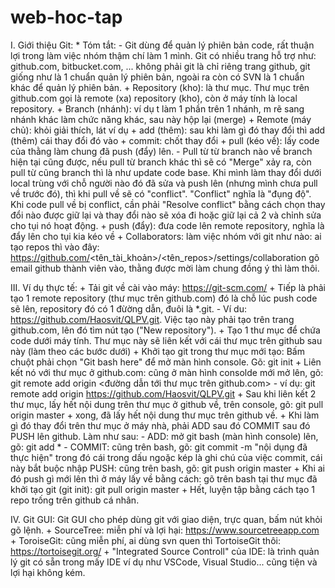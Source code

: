 # web-hoc-tap
I.  Giới thiệu Git:
    * Tóm tắt:
      - Git dùng để quản lý phiên bản code, rất thuận lợi trong làm việc nhóm thậm chí làm 1 mình. Git có nhiều trang hỗ trợ như: github.com, bitbucket.com, ... không phải git là chỉ riêng trang github, git giống như là 1 chuẩn quản lý phiên bản, ngoài ra còn có SVN là 1 chuẩn khác để quản lý phiên bản.
    + Repository (kho): là thư mục. Thư mục trên github.com gọi là remote (xa) repository (kho), còn ở máy tính là local repository.
    + Branch (nhánh): ví dụ t làm 1 phần trên 1 nhánh, m rẽ sang nhánh khác làm chức năng khác, sau này hộp lại (merge)
    + Remote (máy chủ): khỏi giải thích, lát ví dụ
    + add (thêm): sau khi làm gì đó thay đổi thì add (thêm) cái thay đổi đó vào
    + commit: chốt thay đổi
    + pull (kéo về): lấy code của thằng làm chung đã push (đẩy) lên.
      - Pull từ từ branch nào về branch hiện tại cũng được, nếu pull từ branch khác thì sẽ có "Merge" xảy ra, còn pull từ cũng branch thì là như update code base. 
      Khi mình làm thay đổi dưới local trùng với chỗ người nào đó đã sửa và push lên (nhưng mình chưa pull về trước đó), thì khi pull về sẽ có "conflict". "Conflict" nghĩa là "đụng độ". Khi code pull về bị conflict, cần phải "Resolve conflict" bằng cách chọn thay đổi nào được giữ lại và thay đổi nào sẽ xóa đi hoặc giữ lại cả 2 và chỉnh sửa cho tụi nó hoạt động.
    + push (đẩy): đưa code lên remote repository, nghĩa là đẩy lên cho tụi kia kéo về
    + Collaborators: làm việc nhóm với git như nào:
        ai tạo repos thì vào đây: https://github.com/<tên_tài_khoản>/<tên_repos>/settings/collaboration
        gõ email github thành viên vào, thằng được mời làm chung đồng ý thì làm thôi.
      
III. Ví dụ thực tế:
    + Tải git về cài vào máy: https://git-scm.com/
    + Tiếp là phải tạo 1 remote repository (thư mục trên github.com) đó là chỗ lúc push code sẽ lên, repository đó có 1 đừờng dẫn, đuôi là *.git.
        - Ví du: https://github.com/Haosvit/QLPV.git. Việc tạo này phải tạo trên trang github.com, lên đó tìm nút tạo ("New repository").
    + Tạo 1 thư mục để chứa code dưới máy tính. Thư mục này sẽ liên kết với cái thư mục trên github sau này (làm theo các bước dưới)
    + Khởi tạo git trong thư mục mới tạo: Bấm chuột phải chọn "Git bash here" để mở màn hình console. Gõ: git init
    + Liên kết nó với thư mục ở github.com: cũng ở màn hình consolde mới mở lên, gõ: git remote add origin <đường dẫn tới thư mục trên github.com>
        - ví dụ: git remote add origin https://github.com/Haosvit/QLPV.git
    + Sau khi liên kết 2 thư mục, lấy hết nội dung trên thư mục ở github về, trên console, gõ: git pull origin master
    + xong, đã lấy hết nội dung thư mục trên github về.
    + Khi làm gì đó thay đổi trên thư mục ở máy nhà, phải ADD sau đó COMMIT sau đó PUSH lên github. Làm như sau:
      - ADD: mở git bash (màn hình console) lên, gõ: git add *
      - COMMIT: cũng trên bash, gõ: git commit -m "nội dụng đã thực hiện" trong đó cái trong dấu ngoặc kép là ghi chú của việc commit, cái này bắt buộc nhập
      PUSH: cũng trên bash, gõ: git push origin master
    + Khi ai đó push gì mới lên thì ở máy lấy về bằng cách: gõ trên bash tại thư mục đã khởi tạo git (git init): git pull origin master
    + Hết, luyện tập bằng cách tạo 1 repo trống trên github cá nhân.
    
IV. Git GUI:
    Git GUI cho phép dùng git với giao diện, trực quan, bấm nút khỏi gõ lệnh.
    + SourceTree: miễn phí và lợi hại: https://www.sourcetreeapp.com
    + ToroiseGit: cũng miễn phí, ai dùng svn quen thì TortoiseGit thôi: https://tortoisegit.org/
    + "Integrated Source Controll" của IDE: là trình quản lý git có sẵn trong mấy IDE ví dụ như VSCode, Visual Studio... cũng tiện và lợi hại không kém.
